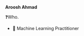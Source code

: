 **Aroosh Ahmad**

❓Who.
    <ul>
      <li>🤖 Machine Learning Practitioner</li>
    </ul>
     
     

